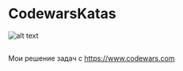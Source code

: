 # CodewarsKatas
![alt text](https://www.codewars.com/users/max.freedman/badges/large)
##
Мои решение задач с https://www.codewars.com 
